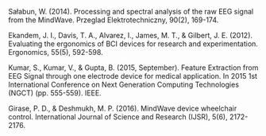 Sałabun, W. (2014). Processing and spectral analysis of the raw EEG signal from the MindWave. Przeglad Elektrotechniczny, 90(2), 169-174.

Ekandem, J. I., Davis, T. A., Alvarez, I., James, M. T., & Gilbert, J. E. (2012). Evaluating the ergonomics of BCI devices for research and experimentation. Ergonomics, 55(5), 592-598.

Kumar, S., Kumar, V., & Gupta, B. (2015, September). Feature Extraction from EEG Signal through one electrode device for medical application. In 2015 1st International Conference on Next Generation Computing Technologies (NGCT) (pp. 555-559). IEEE.

Girase, P. D., & Deshmukh, M. P. (2016). MindWave device wheelchair control. International Journal of Science and Research (IJSR), 5(6), 2172-2176.
